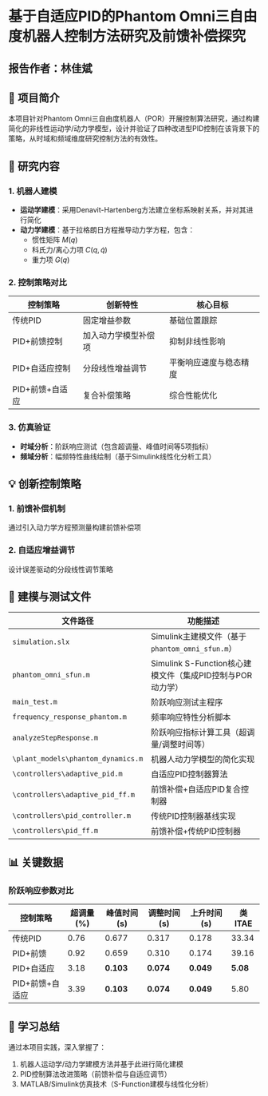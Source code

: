 # 基于自适应PID的Phantom Omni三自由度机器人控制方法研究及前馈补偿探究
## 报告作者：林佳斌

## 📌 项目简介
本项目针对Phantom Omni三自由度机器人（POR）开展控制算法研究，通过构建简化的非线性运动学/动力学模型，设计并验证了四种改进型PID控制在该背景下的策略，从时域和频域维度研究控制方法的有效性。


## 🔬 研究内容

### 1. 机器人建模
- **运动学建模**：采用Denavit-Hartenberg方法建立坐标系映射关系，并对其进行简化
- **动力学建模**：基于拉格朗日方程推导动力学方程，包含：
  - 惯性矩阵 $M(q)$
  - 科氏力/离心力项 $C(q,\dot{q})$
  - 重力项 $G(q)$

### 2. 控制策略对比
| 控制策略         | 创新特性                          | 核心目标                     |
|------------------|-----------------------------------|------------------------------|
| 传统PID          | 固定增益参数                      | 基础位置跟踪                 |
| PID+前馈控制     | 加入动力学模型补偿项              | 抑制非线性影响           |
| PID+自适应控制   | 分段线性增益调节                  | 平衡响应速度与稳态精度       |
| PID+前馈+自适应  | 复合补偿策略                      | 综合性能优化                 |

### 3. 仿真验证
- **时域分析**：阶跃响应测试（包含超调量、峰值时间等5项指标）
- **频域分析**：幅频特性曲线绘制（基于Simulink线性化分析工具）

## 💡 创新控制策略

### 1. 前馈补偿机制
通过引入动力学方程预测量构建前馈补偿项
### 2. 自适应增益调节
设计误差驱动的分段线性调节策略

 
 

## 📂 建模与测试文件

| 文件路径                          | 功能描述                                     |
|-----------------------------------|--------------------------------------------|
| `simulation.slx`                  | Simulink主建模文件（基于`phantom_omni_sfun.m`）|
| `phantom_omni_sfun.m`             | Simulink S-Function核心建模文件（集成PID控制与POR动力学）|
| `main_test.m`                     | 阶跃响应测试主程序                           |
| `frequency_response_phantom.m`    | 频率响应特性分析脚本                         |
| `analyzeStepResponse.m`           | 阶跃响应指标计算工具（超调量/调整时间等）     |
| `\plant_models\phantom_dynamics.m` | 机器人动力学模型的简化实现                         |
| `\controllers\adaptive_pid.m`      | 自适应PID控制器算法                         |
| `\controllers\adaptive_pid_ff.m`   | 前馈补偿+自适应PID复合控制器                |
| `\controllers\pid_controller.m`    | 传统PID控制器基线实现                       |
| `\controllers\pid_ff.m`            | 前馈补偿+传统PID控制器                      |

## 📊 关键数据

### 阶跃响应参数对比
| 控制策略         | 超调量(%) | 峰值时间(s) | 调整时间(s) | 上升时间(s) | 类ITAE     |
|------------------|----------|-------------|-------------|-------------|----------|
| 传统PID          | 0.76     | 0.677       | 0.317       | 0.178       | 33.34    |
| PID+前馈         | 0.92     | 0.659       | 0.310       | 0.174       | 39.16    |
| PID+自适应       | 3.18     | **0.103**       | **0.074**       | **0.049**       | **5.08**     |
| PID+前馈+自适应  | 3.39     | **0.103**       | **0.074**       | **0.049**       | 5.80     |


## 📝 学习总结
通过本项目实践，深入掌握了：
1. 机器人运动学/动力学建模方法并基于此进行简化建模
2. PID控制算法改进策略（前馈补偿与自适应调节）
3. MATLAB/Simulink仿真技术（S-Function建模与线性化分析）
